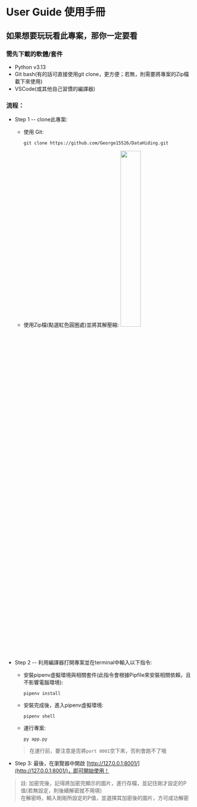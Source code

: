 # User Guide 使用手冊

## 如果想要玩玩看此專案，那你一定要看
### 需先下載的軟體/套件
* Python v3.13
* Git bash(有的話可直接使用git clone，更方便；若無，則需要將專案的Zip檔載下來使用)
* VSCode(或其他自己習慣的編譯器)

### 流程：
* Step 1 -- clone此專案:<br>
  * 使用 Git:<br>
    ```
    git clone https://github.com/George15526/DataHiding.git
    ```

  * 使用Zip檔(點選紅色圓圈處)並將其解壓縮:
    <img src="https://github.com/user-attachments/assets/2c381ee8-2d15-4a5a-bb26-2a4869e1ed3b" height="35%" >
    
* Step 2 -- 利用編譯器打開專案並在terminal中輸入以下指令:
  * 安裝pipenv虛擬環境與相關套件(此指令會根據Pipfile來安裝相關依賴，且不影響電腦環境):<br>
    ```
    pipenv install
    ```

  * 安裝完成後，進入pipenv虛擬環境:<br>
    ```
    pipenv shell
    ```

  * 運行專案:<br>
    ```
    py app.py
    ```
    
  > 在運行前，要注意是否將`port 8001`空下來，否則會跑不了哦
  
* Step 3:
  最後，在瀏覽器中開啟 [http://127.0.0.1:8001/](http://127.0.0.1:8001/)，即可開始使用！

> 註: 加密完後，記得將加密完顯示的圖片，進行存檔，並記住剛才設定的P值(若無設定，則後續解密就不用填)<br>
      在解密時，輸入剛剛所設定的P值，並選擇其加密後的圖片，方可成功解密
